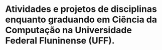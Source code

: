 # Atividades e projetos de disciplinas enquanto graduando em Ciência da Computação na Universidade Federal Fluninense (UFF).
